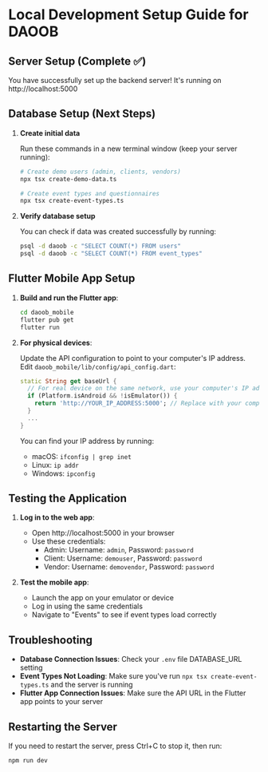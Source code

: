 # Local Development Setup Guide for DAOOB

## Server Setup (Complete ✅)
You have successfully set up the backend server! It's running on http://localhost:5000

## Database Setup (Next Steps)

1. **Create initial data**

   Run these commands in a new terminal window (keep your server running):

   ```bash
   # Create demo users (admin, clients, vendors)
   npx tsx create-demo-data.ts

   # Create event types and questionnaires
   npx tsx create-event-types.ts
   ```

2. **Verify database setup**

   You can check if data was created successfully by running:
   ```bash
   psql -d daoob -c "SELECT COUNT(*) FROM users"
   psql -d daoob -c "SELECT COUNT(*) FROM event_types"
   ```

## Flutter Mobile App Setup

1. **Build and run the Flutter app**:
   ```bash
   cd daoob_mobile
   flutter pub get
   flutter run
   ```

2. **For physical devices**:
   
   Update the API configuration to point to your computer's IP address. Edit `daoob_mobile/lib/config/api_config.dart`:

   ```dart
   static String get baseUrl {
     // For real device on the same network, use your computer's IP address
     if (Platform.isAndroid && !isEmulator()) {
       return 'http://YOUR_IP_ADDRESS:5000'; // Replace with your computer's IP
     }
     ...
   }
   ```

   You can find your IP address by running:
   - macOS: `ifconfig | grep inet`
   - Linux: `ip addr`
   - Windows: `ipconfig`

## Testing the Application

1. **Log in to the web app**:
   - Open http://localhost:5000 in your browser
   - Use these credentials:
     - Admin: Username: `admin`, Password: `password`
     - Client: Username: `demouser`, Password: `password`
     - Vendor: Username: `demovendor`, Password: `password`

2. **Test the mobile app**:
   - Launch the app on your emulator or device
   - Log in using the same credentials
   - Navigate to "Events" to see if event types load correctly

## Troubleshooting

- **Database Connection Issues**: Check your `.env` file DATABASE_URL setting
- **Event Types Not Loading**: Make sure you've run `npx tsx create-event-types.ts` and the server is running
- **Flutter App Connection Issues**: Make sure the API URL in the Flutter app points to your server

## Restarting the Server

If you need to restart the server, press Ctrl+C to stop it, then run:
```bash
npm run dev
```
